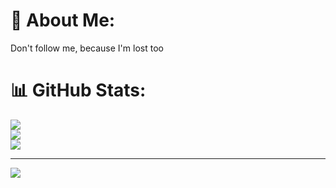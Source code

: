 # 💫 About Me:
Don't follow me, because I'm lost too

# 📊 GitHub Stats:
![](https://github-readme-stats.vercel.app/api?username=Galkurta&theme=vue&hide_border=false&include_all_commits=false&count_private=false)<br/>
![](https://github-readme-streak-stats.herokuapp.com/?user=Galkurta&theme=vue&hide_border=false)<br/>
![](https://github-readme-stats.vercel.app/api/top-langs/?username=Galkurta&theme=vue&hide_border=false&include_all_commits=false&count_private=false&layout=compact)

---
[![](https://visitcount.itsvg.in/api?id=Galkurta&icon=10&color=0)](https://visitcount.itsvg.in)

<!-- Proudly created with GPRM ( https://gprm.itsvg.in ) -->
